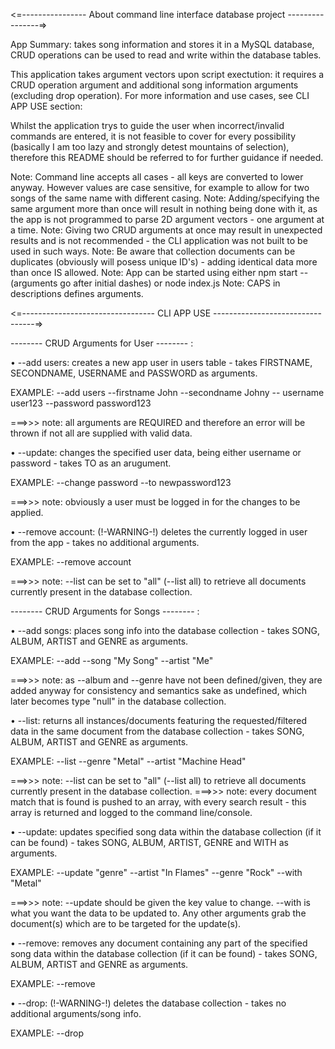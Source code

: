 <=---------------- About command line interface database project ----------------=>

App Summary: takes song information and stores it in a MySQL database, CRUD operations can be used to read and write within the database tables.

This application takes argument vectors upon script exectution: it requires a CRUD operation argument and additional song information arguments (excluding drop operation). For more information and use cases, see CLI APP USE section:

Whilst the application trys to guide the user when incorrect/invalid commands are entered, it is not feasible to cover for every possibility (basically I am too lazy and strongly detest mountains of selection), therefore this README should be referred to for further guidance if needed.

Note: Command line accepts all cases - all keys are converted to lower anyway. However values are case sensitive, for example to allow for two songs of the same name with different casing.
Note: Adding/specifying the same argument more than once will result in nothing being done with it, as the app is not programmed to parse 2D argument vectors - one argument at a time.
Note: Giving two CRUD arguments at once may result in unexpected results and is not recommended - the CLI application was not built to be used in such ways.
Note: Be aware that collection documents can be duplicates (obviously will posess unique ID's) - adding identical data more than once IS allowed.
Note: App can be started using either npm start -- (arguments go after initial dashes) or node index.js
Note: CAPS in descriptions defines arguments.

<=--------------------------------- CLI APP USE ---------------------------------=>

-------- CRUD Arguments for User -------- :

• --add users: creates a new app user in users table - takes FIRSTNAME, SECONDNAME, USERNAME and PASSWORD as arguments.

EXAMPLE: --add users --firstname John --secondname Johny -- username user123 --password password123

===>>> note: all arguments are REQUIRED and therefore an error will be thrown if not all are supplied with valid data.

• --update: changes the specified user data, being either username or password - takes TO as an arugument.

EXAMPLE: --change password --to newpassword123

===>>> note: obviously a user must be logged in for the changes to be applied.

• --remove account: (!-WARNING-!) deletes the currently logged in user from the app - takes no additional arguments.

EXAMPLE: --remove account

===>>> note: --list can be set to "all" (--list all) to retrieve all documents currently present in the database collection.

-------- CRUD Arguments for Songs -------- :

• --add songs: places song info into the database collection - takes SONG, ALBUM, ARTIST and GENRE as arguments.

EXAMPLE: --add --song "My Song" --artist "Me"

===>>> note: as --album and --genre have not been defined/given, they are added anyway for consistency and semantics sake as undefined, which later becomes type "null" in the database collection.

• --list: returns all instances/documents featuring the requested/filtered data in the same document from the database collection - takes SONG, ALBUM, ARTIST and GENRE as arguments.

EXAMPLE: --list --genre "Metal" --artist "Machine Head"

===>>> note: --list can be set to "all" (--list all) to retrieve all documents currently present in the database collection.
===>>> note: every document match that is found is pushed to an array, with every search result - this array is returned and logged to the command line/console.

• --update: updates specified song data within the database collection (if it can be found) - takes SONG, ALBUM, ARTIST, GENRE and WITH as arguments.

EXAMPLE: --update "genre" --artist "In Flames" --genre "Rock" --with "Metal"

===>>> note: --update should be given the key value to change. --with is what you want the data to be updated to. Any other arguments grab the document(s) which are to be targeted for the update(s).

• --remove: removes any document containing any part of the specified song data within the database collection (if it can be found) - takes SONG, ALBUM, ARTIST and GENRE as arguments.

EXAMPLE: --remove

• --drop: (!-WARNING-!) deletes the database collection - takes no additional arguments/song info.

EXAMPLE: --drop